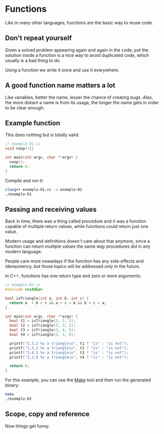 # Functions

Like in many other languages, functions are the basic way to reuse code.

## Don't repeat yourself

Given a solved problem appearing again and again in the code, put the solution
inside a function is a nice way to avoid duplicated code, which usually is a bad
thing to do.

Using a function we write it once and use it everywhere.

## A good function name matters a lot

Like variables, better the name, lesser the chance of creating bugs. Also, the
more distant a name is from its usage, the longer the name gets in order to be
clear enough.

## Example function

This does nothing but is totally valid:

```cpp
// exemplo-01.cc
void noop(){}

int main(int argc, char **argv) {
  noop();
  return 0;
}
```

Compile and run it:

```bash
clang++ exemplo-01.cc -o exemplo-01
./exemplo-01
```

## Passing and receiving values

Back in time, there was a thing called procedure and it was a function capable
of multiple return values, while functions could return just one value.

Modern usage and definitions doesn't care about that anymore, since a function
can return multiple values the same wqy procedures did in any modern language.

People care more nowadays if the function has any side-effects and idempotency,
but those topics will be addressed only in the future.

In C++, functions has one return type and zero or more arguments:

```cpp
// exemplo-02.cc
#include <cstdio>

bool isTriangle(int a, int b, int c) {
  return a  + b > c && a + c > b && b + c > a; 
}

int main(int argc, char **argv) {
  bool t1 = isTriangle(3, 3, 3);
  bool t2 = isTriangle(3, 3, 2);
  bool t3 = isTriangle(3, 4, 5);
  bool t4 = isTriangle(3, 3, 8);

  printf("3,3,3 %s a triangle\n", t1 ? "is" : "is not");
  printf("3,3,2 %s a triangle\n", t2 ? "is" : "is not");
  printf("3,4,5 %s a triangle\n", t3 ? "is" : "is not");
  printf("3,3,8 %s a triangle\n", t4 ? "is" : "is not");

  return 0;
}
```

For this example, you can use the [Make][make] tool and then run the generated
binary:

```bash
make
./exemplo-02
```

## Scope, copy and reference

Now things get funny.

[make]: https://www.gnu.org/software/make/
